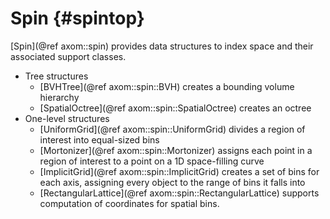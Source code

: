 Spin {#spintop}
========

[Spin](@ref axom::spin) provides data structures to index space and their
associated support classes.
- Tree structures
  - [BVHTree](@ref axom::spin::BVH) creates a bounding volume hierarchy
  - [SpatialOctree](@ref axom::spin::SpatialOctree) creates an octree
- One-level structures
  - [UniformGrid](@ref axom::spin::UniformGrid) divides a region of interest
    into equal-sized bins
  - [Mortonizer](@ref axom::spin::Mortonizer) assigns each point in a region
    of interest to a point on a 1D space-filling curve
  - [ImplicitGrid](@ref axom::spin::ImplicitGrid) creates a set of bins for
    each axis, assigning every object to the range of bins it falls into
  - [RectangularLattice](@ref axom::spin::RectangularLattice) supports
    computation of coordinates for spatial bins.
